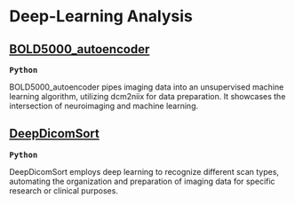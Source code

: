 # Deep-Learning Analysis

## [BOLD5000_autoencoder](https://github.com/nmningmei/BOLD5000_autoencoder) 

<kbd>**Python**</kbd>

BOLD5000_autoencoder pipes imaging data into an unsupervised machine learning algorithm, utilizing dcm2niix for data preparation. It showcases the intersection of neuroimaging and machine learning.

## [DeepDicomSort](https://github.com/Svdvoort/DeepDicomSort) 

<kbd>**Python**</kbd>

DeepDicomSort employs deep learning to recognize different scan types, automating the organization and preparation of imaging data for specific research or clinical purposes.
